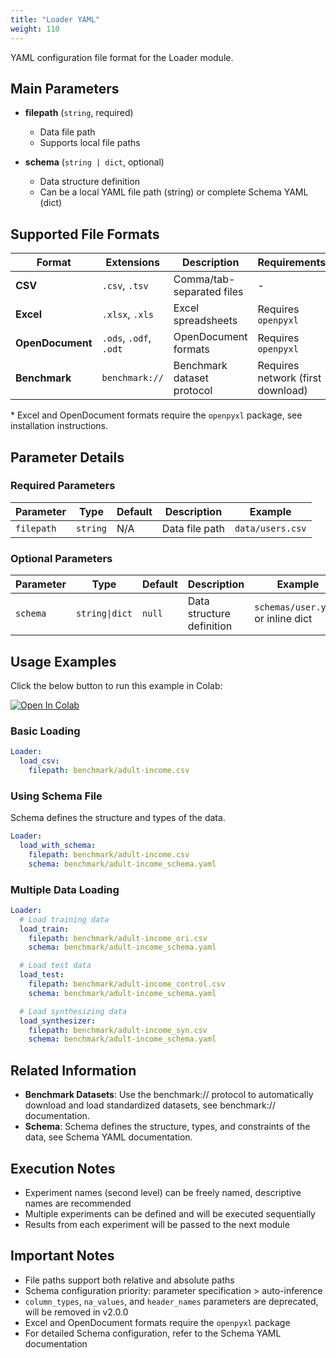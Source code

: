 ```yaml
---
title: "Loader YAML"
weight: 110
---
```


YAML configuration file format for the Loader module.

## Main Parameters

- **filepath** (`string`, required)
  - Data file path
  - Supports local file paths

- **schema** (`string | dict`, optional)
  - Data structure definition
  - Can be a local YAML file path (string) or complete Schema YAML (dict)

## Supported File Formats

| Format | Extensions | Description | Requirements |
|--------|------------|-------------|--------------|
| **CSV** | `.csv`, `.tsv` | Comma/tab-separated files | - |
| **Excel** | `.xlsx`, `.xls` | Excel spreadsheets | Requires `openpyxl` |
| **OpenDocument** | `.ods`, `.odf`, `.odt` | OpenDocument formats | Requires `openpyxl` |
| **Benchmark** | `benchmark://` | Benchmark dataset protocol | Requires network (first download) |

\* Excel and OpenDocument formats require the `openpyxl` package, see installation instructions.

## Parameter Details

### Required Parameters

| Parameter | Type | Default | Description | Example |
|-----------|------|---------|-------------|---------|
| `filepath` | `string` | N/A | Data file path | `data/users.csv` |

### Optional Parameters

| Parameter | Type | Default | Description | Example |
|-----------|------|---------|-------------|---------|
| `schema` | `string\|dict` | `null` | Data structure definition | `schemas/user.yaml` or inline dict |

## Usage Examples

Click the below button to run this example in Colab:

[![Open In Colab](https://colab.research.google.com/assets/colab-badge.svg)](https://colab.research.google.com/github/nics-tw/petsard/blob/main/demo/petsard-yaml/loader-yaml/loader-yaml.ipynb)

### Basic Loading

```yaml
Loader:
  load_csv:
    filepath: benchmark/adult-income.csv
```

### Using Schema File
Schema defines the structure and types of the data.

```yaml
Loader:
  load_with_schema:
    filepath: benchmark/adult-income.csv
    schema: benchmark/adult-income_schema.yaml
```

### Multiple Data Loading

```yaml
Loader:
  # Load training data
  load_train:
    filepath: benchmark/adult-income_ori.csv
    schema: benchmark/adult-income_schema.yaml

  # Load test data
  load_test:
    filepath: benchmark/adult-income_control.csv
    schema: benchmark/adult-income_schema.yaml

  # Load synthesizing data
  load_synthesizer:
    filepath: benchmark/adult-income_syn.csv
    schema: benchmark/adult-income_schema.yaml
```

## Related Information

- **Benchmark Datasets**: Use the benchmark:// protocol to automatically download and load standardized datasets, see benchmark:// documentation.
- **Schema**: Schema defines the structure, types, and constraints of the data, see Schema YAML documentation.

## Execution Notes

- Experiment names (second level) can be freely named, descriptive names are recommended
- Multiple experiments can be defined and will be executed sequentially
- Results from each experiment will be passed to the next module

## Important Notes

- File paths support both relative and absolute paths
- Schema configuration priority: parameter specification > auto-inference
- `column_types`, `na_values`, and `header_names` parameters are deprecated, will be removed in v2.0.0
- Excel and OpenDocument formats require the `openpyxl` package
- For detailed Schema configuration, refer to the Schema YAML documentation